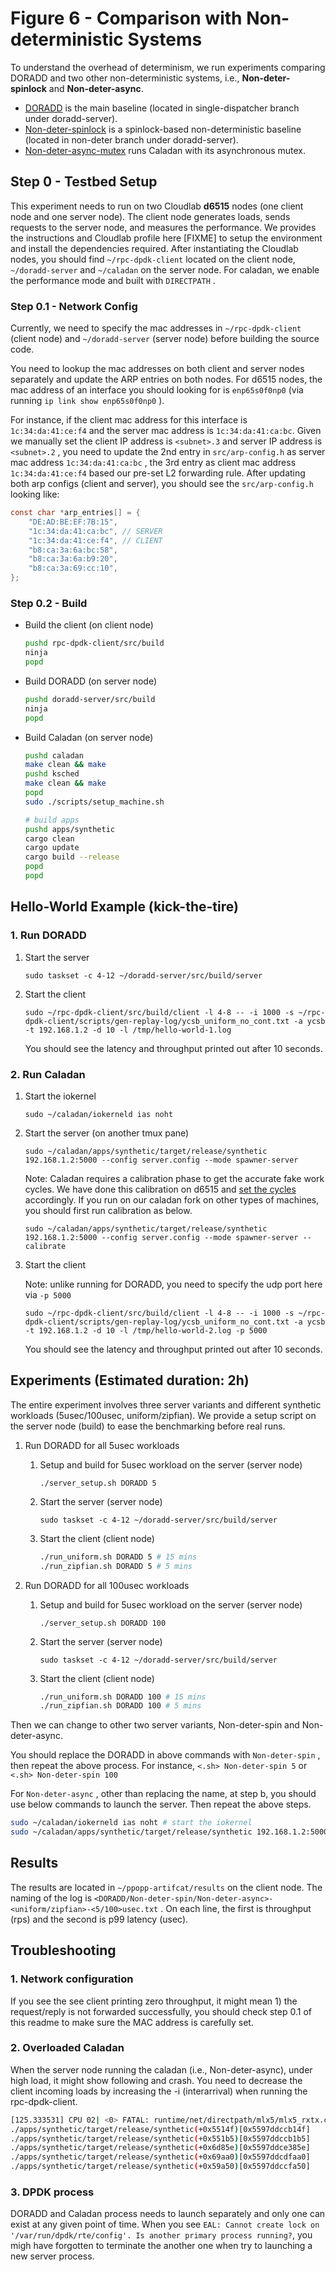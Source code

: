 # Figure 6 - Comparison with Non-deterministic Systems

To understand the overhead of determinism, we run experiments comparing DORADD and two other non-deterministic systems, i.e., **Non-deter-spinlock** and **Non-deter-async**. 

- [DORADD](https://github.com/doradd-rt/doradd-server/tree/single-dispatcher) is the main baseline (located in single-dispatcher branch under doradd-server).
- [Non-deter-spinlock](https://github.com/doradd-rt/doradd-server/tree/non-deter) is a spinlock-based non-deterministic baseline (located in non-deter branch under doradd-server).
- [Non-deter-async-mutex](https://github.com/doradd-rt/caladan) runs Caladan with its asynchronous mutex.

## Step 0 - Testbed Setup

This experiment needs to run on two Cloudlab **d6515** nodes (one client node and one server node). The client node generates loads, sends requests to the server node, and measures the performance. We provides the instructions and Cloudlab profile here [FIXME] to setup the environment and install the dependencies required. After instantiating the Cloudlab nodes, you should find `~/rpc-dpdk-client` located on the client node, `~/doradd-server` and `~/caladan` on the server node. For caladan, we enable the performance mode and built with `DIRECTPATH` .

### Step 0.1 - Network Config

Currently, we need to specify the mac addresses in `~/rpc-dpdk-client` (client node) and `~/doradd-server` (server node) before building the source code.

You need to lookup the mac addresses on both client and server nodes separately and update the ARP entries on both nodes. For d6515 nodes, the mac address of an interface you should looking for is `enp65s0f0np0` (via running `ip link show enp65s0f0np0` ). 

For instance, if the client mac address for this interface is `1c:34:da:41:ce:f4` and the server mac address is `1c:34:da:41:ca:bc`. Given we manually set the client IP address is `<subnet>.3` and server IP address is `<subnet>.2` , you need to update the 2nd entry in `src/arp-config.h` as server mac address `1c:34:da:41:ca:bc` , the 3rd entry as client mac address `1c:34:da:41:ce:f4`  based our pre-set L2 forwarding rule. After updating both arp configs (client and server), you should see the `src/arp-config.h` looking like:

```c
const char *arp_entries[] = {
    "DE:AD:BE:EF:7B:15", 
    "1c:34:da:41:ca:bc", // SERVER
    "1c:34:da:41:ce:f4", // CLIENT
    "b8:ca:3a:6a:bc:58", 
    "b8:ca:3a:6a:b9:20", 
    "b8:ca:3a:69:cc:10",
};
```

### Step 0.2 - Build

- Build the client (on client node)
    
    ```bash
    pushd rpc-dpdk-client/src/build
    ninja
    popd
    ```
    
- Build DORADD (on server node)
    
    ```bash
    pushd doradd-server/src/build
    ninja
    popd
    ```
    
- Build Caladan (on server node)
    
    ```bash
    pushd caladan
    make clean && make
    pushd ksched
    make clean && make
    popd
    sudo ./scripts/setup_machine.sh
    
    # build apps
    pushd apps/synthetic
    cargo clean
    cargo update
    cargo build --release
    popd
    popd
    ```
    

## Hello-World Example (kick-the-tire)

### 1. Run DORADD

1. Start the server
    
    ```
    sudo taskset -c 4-12 ~/doradd-server/src/build/server 
    ```
    
2. Start the client
    
    ```
    sudo ~/rpc-dpdk-client/src/build/client -l 4-8 -- -i 1000 -s ~/rpc-dpdk-client/scripts/gen-replay-log/ycsb_uniform_no_cont.txt -a ycsb -t 192.168.1.2 -d 10 -l /tmp/hello-world-1.log
    ```
    
    You should see the latency and throughput printed out after 10 seconds.
    

### 2. Run Caladan

1. Start the iokernel
    
    ```
    sudo ~/caladan/iokerneld ias noht
    ```
    
2. Start the server (on another tmux pane)
    
    ```
    sudo ~/caladan/apps/synthetic/target/release/synthetic 192.168.1.2:5000 --config server.config --mode spawner-server
    ```
    
    Note: Caladan requires a calibration phase to get the accurate fake work cycles. We have done this calibration on d6515 and [set the cycles](https://github.com/doradd-rt/caladan/blob/52adfd1c5b403e3d89fb69f20db2aa569f5a4adc/apps/synthetic/src/fakework.rs#L124) accordingly. If you run on our caladan fork on other types of machines, you should first run calibration as below.
    
    ```
    sudo ~/caladan/apps/synthetic/target/release/synthetic 192.168.1.2:5000 --config server.config --mode spawner-server --calibrate
    ```
    
3. Start the client

   Note: unlike running for DORADD, you need to specify the udp port here via `-p 5000`
    
    ```
    sudo ~/rpc-dpdk-client/src/build/client -l 4-8 -- -i 1000 -s ~/rpc-dpdk-client/scripts/gen-replay-log/ycsb_uniform_no_cont.txt -a ycsb -t 192.168.1.2 -d 10 -l /tmp/hello-world-2.log -p 5000
    ```
    
    You should see the latency and throughput printed out after 10 seconds.
    

## Experiments (Estimated duration: 2h)

The entire experiment involves three server variants and different synthetic workloads (5usec/100usec, uniform/zipfian). We provide a setup script on the server node (build) to ease the benchmarking before real runs.

1. Run DORADD for all 5usec workloads 
    1. Setup and build for 5usec workload on the server (server node)
        
        ```
        ./server_setup.sh DORADD 5
        ```
        
    2. Start the server (server node)
        
        ```
        sudo taskset -c 4-12 ~/doradd-server/src/build/server
        ```
        
    3. Start the client (client node)
        
        ```bash
        ./run_uniform.sh DORADD 5 # 15 mins
        ./run_zipfian.sh DORADD 5 # 5 mins
        ```
        
2. Run DORADD for all 100usec workloads
    1. Setup and build for 5usec workload on the server (server node)
        
        ```
        ./server_setup.sh DORADD 100
        ```
        
    2. Start the server (server node)
        
        ```
        sudo taskset -c 4-12 ~/doradd-server/src/build/server
        ```
        
    3. Start the client (client node)
        
        ```bash
        ./run_uniform.sh DORADD 100 # 15 mins
        ./run_zipfian.sh DORADD 100 # 5 mins
        ```
        

Then we can change to other two server variants, Non-deter-spin and Non-deter-async. 

You should replace the DORADD in above commands with `Non-deter-spin` , then repeat the above process. For instance, `<.sh> Non-deter-spin 5` or  `<.sh> Non-deter-spin 100` 

For `Non-deter-async` , other than replacing the name, at step b, you should use below commands to launch the server. Then repeat the above steps.

```bash
sudo ~/caladan/iokerneld ias noht # start the iokernel
sudo ~/caladan/apps/synthetic/target/release/synthetic 192.168.1.2:5000 --config server.config --mode spawner-server
```

## Results

The results are located in `~/ppopp-artifcat/results` on the client node. The naming of the log is `<DORADD/Non-deter-spin/Non-deter-async>-<uniform/zipfian>-<5/100>usec.txt` . On each line, the first is throughput (rps) and the second is p99 latency (usec).

## Troubleshooting

### 1. Network configuration

If you see the see client printing zero throughput, it might mean 1) the request/reply is not forwarded successfully, you should check step 0.1 of this readme to make sure the MAC address is carefully set.

### 2. Overloaded Caladan

When the server node running the caladan (i.e., Non-deter-async), under high load, it might show following and crash. You need to decrease the client incoming loads by increasing the -i (interarrival) when running the rpc-dpdk-client.

```bash
[125.333531] CPU 02| <0> FATAL: runtime/net/directpath/mlx5/mlx5_rxtx.c:347 ASSERTION 'mlx5_refill_rxqueue(v, rx_cnt)' FAILED IN 'mlx5_gather_rx'
./apps/synthetic/target/release/synthetic(+0x5514f)[0x5597ddccb14f]
./apps/synthetic/target/release/synthetic(+0x551b5)[0x5597ddccb1b5]
./apps/synthetic/target/release/synthetic(+0x6d85e)[0x5597ddce385e]
./apps/synthetic/target/release/synthetic(+0x69aa0)[0x5597ddcdfaa0]
./apps/synthetic/target/release/synthetic(+0x59a50)[0x5597ddccfa50]
```

### 3. DPDK process
DORADD and Caladan process needs to launch separately and only one can exist at any given point of time. When you see `EAL: Cannot create lock on '/var/run/dpdk/rte/config'. Is another primary process running?`, you migh have forgotten to terminate the another one when try to launching a new server process.
